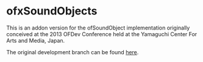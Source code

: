 ofxSoundObjects
=====================================

This is an addon version for the ofSoundObject implementation originally conceived at the 2013 OFDev Conference held at the Yamaguchi Center For Arts and Media, Japan.

The original development branch can be found [here](https://github.com/admsyn/openFrameworks/tree/feature-sound-objects).

